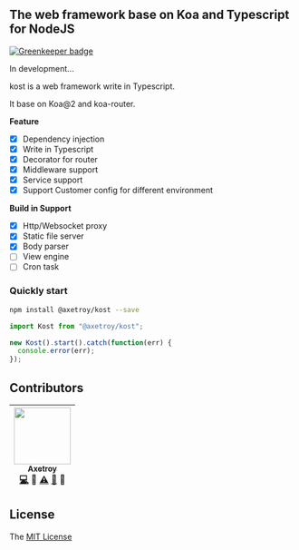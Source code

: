 ## The web framework base on Koa and Typescript for NodeJS

[![Greenkeeper badge](https://badges.greenkeeper.io/axetroy/kost.svg)](https://greenkeeper.io/)

In development...

kost is a web framework write in Typescript.

It base on Koa@2 and koa-router.

**Feature**

* [x] Dependency injection
* [x] Write in Typescript
* [x] Decorator for router
* [x] Middleware support
* [x] Service support
* [x] Support Customer config for different environment

**Build in Support**

* [x] Http/Websocket proxy
* [x] Static file server
* [x] Body parser
* [ ] View engine
* [ ] Cron task

### Quickly start

```bash
npm install @axetroy/kost --save
```

```typescript
import Kost from "@axetroy/kost";

new Kost().start().catch(function(err) {
  console.error(err);
});
```

## Contributors

<!-- ALL-CONTRIBUTORS-LIST:START - Do not remove or modify this section -->

| [<img src="https://avatars1.githubusercontent.com/u/9758711?v=3" width="100px;"/><br /><sub>Axetroy</sub>](http://axetroy.github.io)<br />[💻](https://github.com/axetroy/kost/commits?author=axetroy) 🔌 [⚠️](https://github.com/axetroy/kost/commits?author=axetroy) [🐛](https://github.com/axetroy/kost/issues?q=author%3Aaxetroy) 🎨 |
| :------------------------------------------------------------------------------------------------------------------------------------------------------------------------------------------------------------------------------------------------------------------------------------------------------------------------------------------------: |


<!-- ALL-CONTRIBUTORS-LIST:END -->

## License

The [MIT License](https://github.com/axetroy/kost/blob/master/LICENSE)
